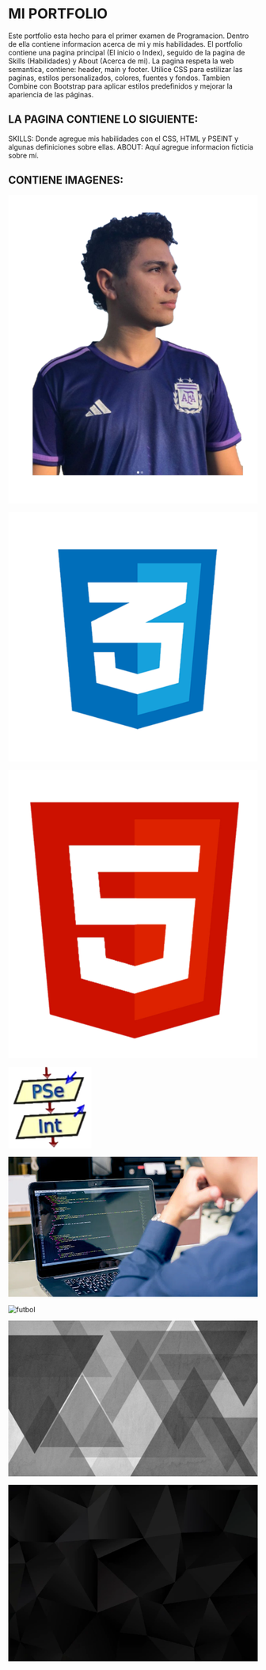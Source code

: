 # MI PORTFOLIO
Este portfolio esta hecho para el primer examen de Programacion. 
Dentro de ella contiene informacion acerca de mi y mis habilidades.
El portfolio contiene una pagina principal (El inicio o Index), seguido de la pagina de Skills (Habilidades) y About (Acerca de mi).
La pagina respeta la web semantica, contiene: header, main y footer.
Utilice CSS para estilizar las paginas, estilos personalizados, colores, fuentes y fondos.
Tambien Combine con Bootstrap para aplicar estilos predefinidos y mejorar la apariencia de las páginas.

## LA PAGINA CONTIENE LO SIGUIENTE:
SKILLS: Donde agregue mis habilidades con el CSS, HTML y PSEINT y algunas definiciones sobre ellas.
ABOUT: Aquí agregue informacion ficticia sobre mí.

## CONTIENE IMAGENES:

<p>
<img class="usuario" src="/imagenes/usuario.png" alt="usuario">
<p>

<p>
<img class="css-logo" src="/imagenes/css.png" alt="css">
<p>

<p>
<img class="html-logo" src="/imagenes/html.png" alt="html">
<p>

<p>
<img class="pseint-logo" src="/imagenes/pseint.png" alt="pseint">
<p>

<p>
<img class="fotos" src="/imagenes/informacion.jpg" alt="informacion">
<p>

<p>
<img class="fotos" src="/imagenes/Fútbol.jpg" alt="futbol">
<p>

<p>
<img class="fondometal" src="/imagenes/fondometal.jpg" alt="fondometal">
<p>

<p>
<img class="fondo" src="/imagenes/fondo.jpg" alt="fondo">
<p>